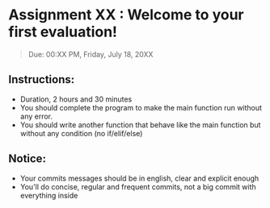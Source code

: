 # Assignment XX : Welcome to your first evaluation!
> Due: 00:XX PM, Friday, July 18, 20XX


## Instructions:

- Duration, 2 hours and 30 minutes
- You should complete the program to make the main function run without any error.
- You should write another function that behave like the main function but without any condition (no if/elif/else)

## Notice:
- Your commits messages should be in english, clear and explicit enough
- You'll do concise, regular and frequent commits, not a big commit with everything inside


